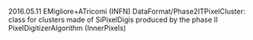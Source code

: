 2016.05.11 EMigliore+ATricomi (INFN)
DataFormat/Phase2ITPixelCluster: class for clusters made of SiPixelDigis produced by the 
phase II PixelDigitizerAlgorithm (InnerPixels)
